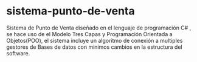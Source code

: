 # sistema-punto-de-venta

Sistema de Punto de Venta diseñado en el lenguaje de programación C# , se hace uso de el Modelo Tres Capas y Programación Orientada a Objetos(POO), el sistema incluye un algoritmo de conexión a multiples gestores de Bases de datos con minimos cambios en la estructura del software.
